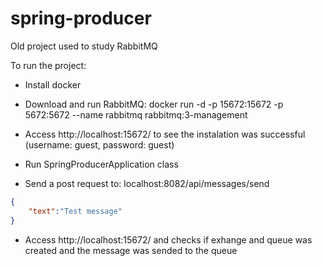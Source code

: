 # spring-producer
Old project used to study RabbitMQ

To run the project:

- Install docker

- Download and run RabbitMQ: 
docker run -d -p 15672:15672 -p 5672:5672 --name rabbitmq rabbitmq:3-management

- Access http://localhost:15672/ to see the instalation was successful (username: guest, password: guest)

- Run SpringProducerApplication class

- Send a post request to: localhost:8082/api/messages/send

```json
{
    "text":"Test message"
}
```

- Access http://localhost:15672/ and checks if exhange and queue was created and the message was sended to the queue 
